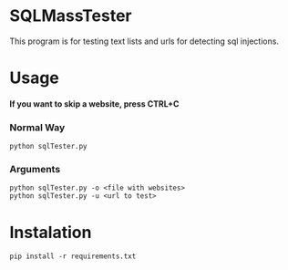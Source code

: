 # SQLMassTester
This program is for testing text lists and urls for detecting sql injections.

# Usage
#### If you want to skip a website, press CTRL+C
### Normal Way
```
python sqlTester.py
```
### Arguments
```
python sqlTester.py -o <file with websites>
python sqlTester.py -u <url to test>
```

# Instalation
```
pip install -r requirements.txt
```
